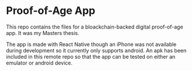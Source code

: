 # Proof-of-Age App

This repo contains the files for a bloackchain-backed digital proof-of-age app. It was my Masters thesis.

The app is made with React Native though an iPhone was not available during development so it currently only supports android. An apk has been included in this remote repo so that the app can be tested on either an emulator or android device.  
